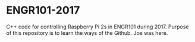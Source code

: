 # ENGR101-2017
C++ code for controlling Raspberry Pi 2s in ENGR101 during 2017.
Purpose of this repository is to learn the ways of the Github.
Joe was here.
